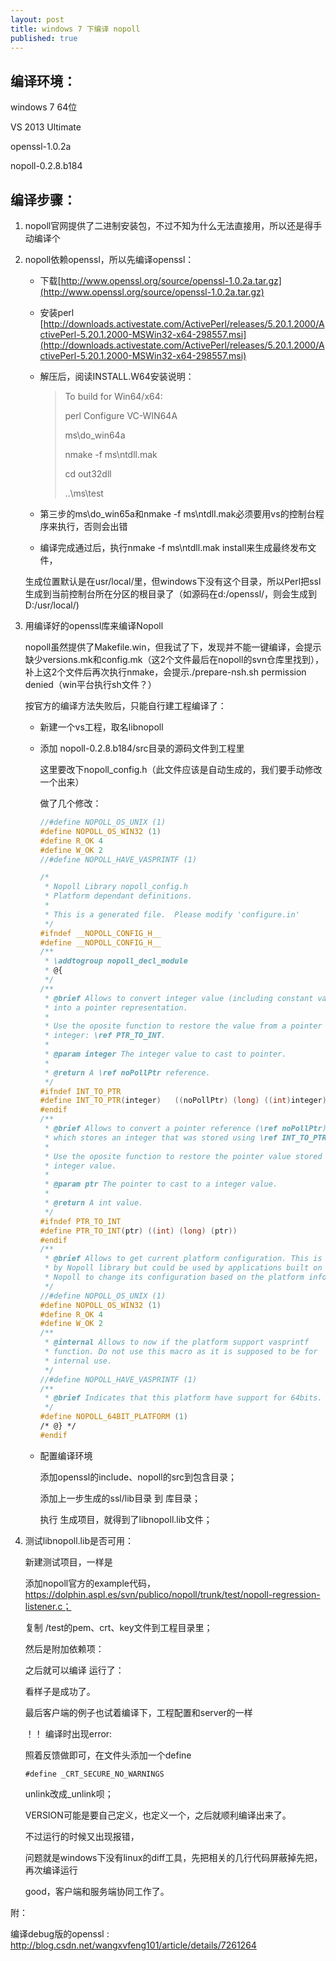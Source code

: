 ```yaml
---
layout: post
title: windows 7 下编译 nopoll
published: true
---
```


## 编译环境：

windows 7 64位

VS 2013 Ultimate

openssl-1.0.2a

nopoll-0.2.8.b184

## 编译步骤：

1. nopoll官网提供了二进制安装包，不过不知为什么无法直接用，所以还是得手动编译个
2. nopoll依赖openssl，所以先编译openssl：
	* 下载[http://www.openssl.org/source/openssl-1.0.2a.tar.gz](http://www.openssl.org/source/openssl-1.0.2a.tar.gz)
	* 安装perl [http://downloads.activestate.com/ActivePerl/releases/5.20.1.2000/ActivePerl-5.20.1.2000-MSWin32-x64-298557.msi](http://downloads.activestate.com/ActivePerl/releases/5.20.1.2000/ActivePerl-5.20.1.2000-MSWin32-x64-298557.msi)
	* 解压后，阅读INSTALL.W64安装说明：
    
     	> To build for Win64/x64:
     	> 
    	 > perl Configure VC-WIN64A
     	> 
     	> ms\do_win64a
     	>  
     	> nmake -f ms\ntdll.mak
    	 >  
    	 > cd out32dll
     	>  
     	> ..\ms\test
  
	* 第三步的ms\do_win65a和nmake -f ms\ntdll.mak必须要用vs的控制台程序来执行，否则会出错
	* 编译完成通过后，执行nmake -f ms\ntdll.mak install来生成最终发布文件，

	生成位置默认是在usr/local/里，但windows下没有这个目录，所以Perl把ssl生成到当前控制台所在分区的根目录了（如源码在d:/openssl/，则会生成到D:/usr/local/)
    

3. 用编译好的openssl库来编译Nopoll

	nopoll虽然提供了Makefile.win，但我试了下，发现并不能一键编译，会提示缺少versions.mk和config.mk（这2个文件最后在nopoll的svn仓库里找到），补上这2个文件后再次执行nmake，会提示./prepare-nsh.sh permission denied（win平台执行sh文件？）

	按官方的编译方法失败后，只能自行建工程编译了：

	* 新建一个vs工程，取名libnopoll

	* 添加 nopoll-0.2.8.b184/src目录的源码文件到工程里

		这里要改下nopoll_config.h（此文件应该是自动生成的，我们要手动修改一个出来）

		做了几个修改：

      ```c++
      //#define NOPOLL_OS_UNIX (1)
      #define NOPOLL_OS_WIN32 (1)
      #define R_OK 4
      #define W_OK 2
      //#define NOPOLL_HAVE_VASPRINTF (1)
      ```
      ```c++  
      /*
       * Nopoll Library nopoll_config.h
       * Platform dependant definitions.
       *
       * This is a generated file.  Please modify 'configure.in'
       */
      #ifndef __NOPOLL_CONFIG_H__
      #define __NOPOLL_CONFIG_H__
      /**
       * \addtogroup nopoll_decl_module
       * @{
       */
      /**
       * @brief Allows to convert integer value (including constant values)
       * into a pointer representation.
       *
       * Use the oposite function to restore the value from a pointer to a
       * integer: \ref PTR_TO_INT.
       *
       * @param integer The integer value to cast to pointer.
       *
       * @return A \ref noPollPtr reference.
       */
      #ifndef INT_TO_PTR
      #define INT_TO_PTR(integer)   ((noPollPtr) (long) ((int)integer))
      #endif
      /**
       * @brief Allows to convert a pointer reference (\ref noPollPtr),
       * which stores an integer that was stored using \ref INT_TO_PTR.
       *
       * Use the oposite function to restore the pointer value stored in the
       * integer value.
       *
       * @param ptr The pointer to cast to a integer value.
       *
       * @return A int value.
       */
      #ifndef PTR_TO_INT
      #define PTR_TO_INT(ptr) ((int) (long) (ptr))
      #endif
      /**
       * @brief Allows to get current platform configuration. This is used
       * by Nopoll library but could be used by applications built on top of
       * Nopoll to change its configuration based on the platform information.
       */
      //#define NOPOLL_OS_UNIX (1)
      #define NOPOLL_OS_WIN32 (1)
      #define R_OK 4
      #define W_OK 2
      /**
       * @internal Allows to now if the platform support vasprintf
       * function. Do not use this macro as it is supposed to be for
       * internal use.
       */
      //#define NOPOLL_HAVE_VASPRINTF (1)
      /**
       * @brief Indicates that this platform have support for 64bits.
       */
      #define NOPOLL_64BIT_PLATFORM (1)
      /* @} */
      #endif
      ```

	* 配置编译环境

		添加openssl的include、nopoll的src到包含目录；

		添加上一步生成的ssl/lib目录 到 库目录；
	
		执行 生成项目，就得到了libnopoll.lib文件；
	
4. 测试libnopoll.lib是否可用：

	新建测试项目，一样是
    
	添加nopoll官方的example代码，https://dolphin.aspl.es/svn/publico/nopoll/trunk/test/nopoll-regression-listener.c；
    
	复制 /test的pem、crt、key文件到工程目录里；
    
	然后是附加依赖项：
    
	之后就可以编译 运行了：
    
	看样子是成功了。
    
	最后客户端的例子也试着编译下，工程配置和server的一样
    
	！！ 编译时出现error:
    
	照着反馈做即可，在文件头添加一个define 
    
	```
  	#define _CRT_SECURE_NO_WARNINGS
 	 ```
	unlink改成_unlink呗；
    
	VERSION可能是要自己定义，也定义一个，之后就顺利编译出来了。
    
	不过运行的时候又出现报错，
    
	问题就是windows下没有linux的diff工具，先把相关的几行代码屏蔽掉先把，再次编译运行
    
	good，客户端和服务端协同工作了。

附：

编译debug版的openssl :  http://blog.csdn.net/wangxvfeng101/article/details/7261264